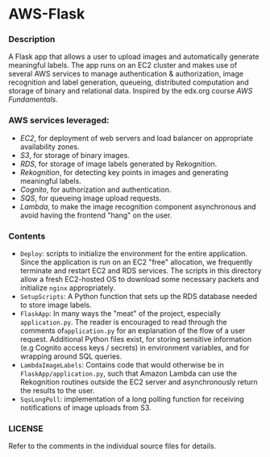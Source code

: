 # AWS-Flask

### Description

A Flask app that allows a user to upload images and automatically generate meaningful labels. The app runs on an EC2 cluster and makes use of several AWS services to manage authentication & authorization, image recognition and label generation, queueing, distributed computation and storage of binary and relational data. Inspired by the edx.org course *AWS Fundamentals*.

### AWS services leveraged:

- *EC2*, for deployment of web servers and load balancer on appropriate availability zones.
- *S3*, for storage of binary images.
- *RDS*, for storage of image labels generated by Rekognition.
- *Rekognition*, for detecting key points in images and generating meaningful labels.
- *Cognito*, for authorization and authentication.
- *SQS*, for queueing image upload requests.
- *Lambda*, to make the image recognition component asynchronous and avoid having the frontend "hang" on the user.

### Contents

- `Deploy`: scripts to initialize the environment for the entire application. Since the application is run on an EC2 "free" allocation, we frequently terminate and restart EC2 and RDS services. The scripts in this directory allow a fresh EC2-hosted OS to download some necessary packets and initialize `nginx` appropriately.
- `SetupScripts`: A Python function that sets up the RDS database needed to store image labels.
- `FlaskApp`:  In many ways the "meat" of the project, especially `application.py`. The reader is encouraged to read through the comments of`application.py` for an explanation of the flow of a user request. Additional Python files exist, for storing sensitive information (e.g Cognito access keys / secrets) in environment variables, and for wrapping around SQL queries.
- `LambdaImageLabels`: Contains code that would otherwise be in `FlaskApp/application.py`, such that Amazon Lambda can use the Rekognition routines outside the EC2 server and asynchronously return the results to the user.
- `SqsLongPoll`: implementation of a long polling function for receiving notifications of image uploads from S3. 

### LICENSE


Refer to the comments in the individual source files for details.